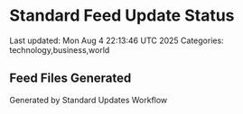 # Standard Feed Update Status
Last updated: Mon Aug  4 22:13:46 UTC 2025
Categories: technology,business,world

## Feed Files Generated

Generated by Standard Updates Workflow

